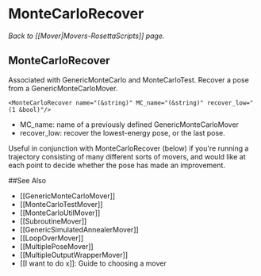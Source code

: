 # MonteCarloRecover
*Back to [[Mover|Movers-RosettaScripts]] page.*
## MonteCarloRecover

Associated with GenericMonteCarlo and MonteCarloTest. Recover a pose from a GenericMonteCarloMover.

```
<MonteCarloRecover name="(&string)" MC_name="(&string)" recover_low="(1 &bool)"/>
```

-   MC\_name: name of a previously defined GenericMonteCarloMover
-   recover\_low: recover the lowest-energy pose, or the last pose.

Useful in conjunction with MonteCarloRecover (below) if you're running a trajectory consisting of many different sorts of movers, and would like at each point to decide whether the pose has made an improvement.


##See Also

* [[GenericMonteCarloMover]]
* [[MonteCarloTestMover]]
* [[MonteCarloUtilMover]]
* [[SubroutineMover]]
* [[GenericSimulatedAnnealerMover]]
* [[LoopOverMover]]
* [[MultiplePoseMover]]
* [[MultipleOutputWrapperMover]]
* [[I want to do x]]: Guide to choosing a mover
